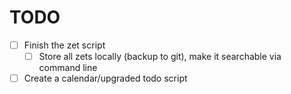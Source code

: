 # TODO

- [ ] Finish the zet script
    - [ ] Store all zets locally (backup to git), make it searchable via command line
- [ ] Create a calendar/upgraded todo script
